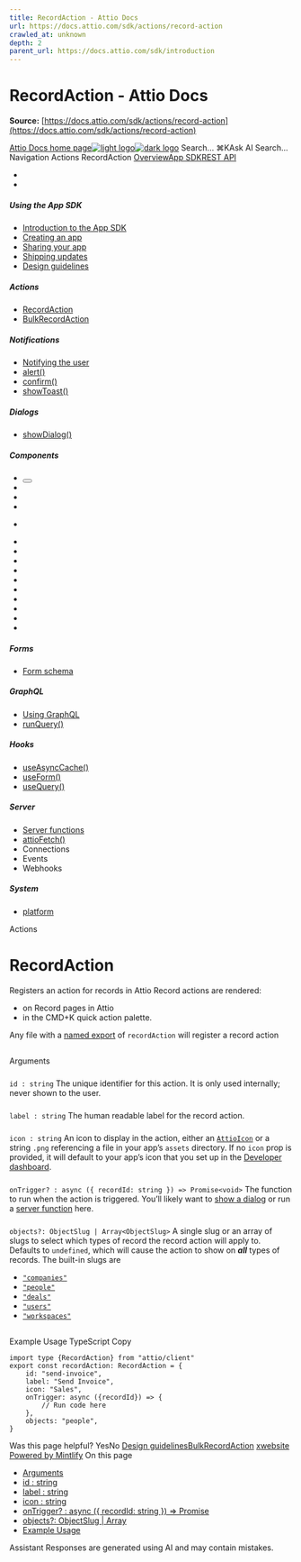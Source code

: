 ```yaml
---
title: RecordAction - Attio Docs
url: https://docs.attio.com/sdk/actions/record-action
crawled_at: unknown
depth: 2
parent_url: https://docs.attio.com/sdk/introduction
---
```


# RecordAction - Attio Docs

**Source:** [https://docs.attio.com/sdk/actions/record-action](https://docs.attio.com/sdk/actions/record-action)

[Attio Docs home page![light logo](https://mintlify.s3.us-west-1.amazonaws.com/attio/logo/light.svg)![dark logo](https://mintlify.s3.us-west-1.amazonaws.com/attio/logo/dark.svg)](https://docs.attio.com/)
Search...
⌘KAsk AI
Search...
Navigation
Actions
RecordAction
[Overview](https://docs.attio.com/docs/overview)[App SDK](https://docs.attio.com/sdk/introduction)[REST API](https://docs.attio.com/rest-api/overview)
* [](https://build.attio.com/)
* [](https://attio.com/help)
##### Using the App SDK
  * [Introduction to the App SDK](https://docs.attio.com/sdk/introduction)
  * [Creating an app](https://docs.attio.com/sdk/creating-an-app)
  * [Sharing your app](https://docs.attio.com/sdk/sharing-your-app)
  * [Shipping updates](https://docs.attio.com/sdk/shipping-updates)
  * [Design guidelines](https://docs.attio.com/sdk/design-guidelines)


##### Actions
  * [RecordAction](https://docs.attio.com/sdk/actions/record-action)
  * [BulkRecordAction](https://docs.attio.com/sdk/actions/bulk-record-action)


##### Notifications
  * [Notifying the user](https://docs.attio.com/sdk/notifications/notifications)
  * [alert()](https://docs.attio.com/sdk/notifications/alert)
  * [confirm()](https://docs.attio.com/sdk/notifications/confirm)
  * [showToast()](https://docs.attio.com/sdk/notifications/show-toast)


##### Dialogs
  * [showDialog()](https://docs.attio.com/sdk/dialogs/show-dialog)


##### Components
  * [<Button />](https://docs.attio.com/sdk/components/button)
  * [<Checkbox />](https://docs.attio.com/sdk/components/checkbox)
  * [<Column />](https://docs.attio.com/sdk/components/column)
  * [<Combobox />](https://docs.attio.com/sdk/components/combobox)
  * [<Form />](https://docs.attio.com/sdk/components/form)
  * [<Link />](https://docs.attio.com/sdk/components/link)
  * [<NumberInput />](https://docs.attio.com/sdk/components/number-input)
  * [<Row />](https://docs.attio.com/sdk/components/row)
  * [<Section />](https://docs.attio.com/sdk/components/section)
  * [<SubmitButton />](https://docs.attio.com/sdk/components/submit-button)
  * [<TextBlock />](https://docs.attio.com/sdk/components/text-block)
  * [<TextInput />](https://docs.attio.com/sdk/components/text-input)
  * [<Toggle />](https://docs.attio.com/sdk/components/toggle)
  * [<Typography />](https://docs.attio.com/sdk/components/typography)
  * [<WithState />](https://docs.attio.com/sdk/components/with-state)


##### Forms
  * [Form schema](https://docs.attio.com/sdk/form-schema)


##### GraphQL
  * [Using GraphQL](https://docs.attio.com/sdk/graphql/graphql)
  * [runQuery()](https://docs.attio.com/sdk/graphql/run-query)


##### Hooks
  * [useAsyncCache()](https://docs.attio.com/sdk/hooks/use-async-cache)
  * [useForm()](https://docs.attio.com/sdk/hooks/use-form)
  * [useQuery()](https://docs.attio.com/sdk/hooks/use-query)


##### Server
  * [Server functions](https://docs.attio.com/sdk/server/server-functions)
  * [attioFetch()](https://docs.attio.com/sdk/server/attio-fetch)
  * Connections
  * Events
  * Webhooks


##### System
  * [platform](https://docs.attio.com/sdk/system/platform)


Actions
# RecordAction
Registers an action for records in Attio
Record actions are rendered:
  * on Record pages in Attio
  * in the CMD+K quick action palette.


Any file with a [named export](https://developer.mozilla.org/en-US/docs/Web/JavaScript/Reference/Statements/export#using_named_exports) of `recordAction` will register a record action
## 
[​](https://docs.attio.com/sdk/actions/record-action#arguments)
Arguments
### 
[​](https://docs.attio.com/sdk/actions/record-action#id-%3A-string)
`id : string`
The unique identifier for this action.
It is only used internally; never shown to the user.
### 
[​](https://docs.attio.com/sdk/actions/record-action#label-%3A-string)
`label : string`
The human readable label for the record action.
### 
[​](https://docs.attio.com/sdk/actions/record-action#icon-%3A-string)
`icon : string`
An icon to display in the action, either an [`AttioIcon`](https://docs.attio.com/sdk/actions/icons) or a string `.png` referencing a file in your app’s `assets` directory.
If no `icon` prop is provided, it will default to your app’s icon that you set up in the [Developer dashboard](https://build.attio.com).
### 
[​](https://docs.attio.com/sdk/actions/record-action#ontrigger%3F-%3A-async-%7B-recordid%3A-string-%7D-%3D%3E-promise%3Cvoid%3E)
`onTrigger? : async ({ recordId: string }) => Promise<void>`
The function to run when the action is triggered. You’ll likely want to [show a dialog](https://docs.attio.com/sdk/dialogs/show-dialog) or run a [server function](https://docs.attio.com/sdk/server/server-functions) here.
### 
[​](https://docs.attio.com/sdk/actions/record-action#objects%3F%3A-objectslug-%7C-array%3Cobjectslug%3E)
`objects?: ObjectSlug | Array<ObjectSlug>`
A single slug or an array of slugs to select which types of record the record action will apply to.
Defaults to `undefined`, which will cause the action to show on _**all**_ types of records.
The built-in slugs are
  * [`"companies"`](https://docs.attio.com/docs/standard-objects/standard-objects-companies)
  * [`"people"`](https://docs.attio.com/docs/standard-objects/standard-objects-people)
  * [`"deals"`](https://docs.attio.com/docs/standard-objects/standard-objects-deals)
  * [`"users"`](https://docs.attio.com/docs/standard-objects/standard-objects-users)
  * [`"workspaces"`](https://docs.attio.com/docs/standard-objects/standard-objects-workspaces)


## 
[​](https://docs.attio.com/sdk/actions/record-action#example-usage)
Example Usage
TypeScript
Copy
```
import type {RecordAction} from "attio/client"
export const recordAction: RecordAction = {
    id: "send-invoice",
    label: "Send Invoice",
    icon: "Sales",
    onTrigger: async ({recordId}) => {
        // Run code here
    },
    objects: "people",
}
```

Was this page helpful?
YesNo
[Design guidelines](https://docs.attio.com/sdk/design-guidelines)[BulkRecordAction](https://docs.attio.com/sdk/actions/bulk-record-action)
[x](https://x.com/Attio)[website](https://attio.com)
[Powered by Mintlify](https://mintlify.com/preview-request?utm_campaign=poweredBy&utm_medium=referral&utm_source=docs.attio.com)
On this page
  * [Arguments](https://docs.attio.com/sdk/actions/record-action#arguments)
  * [id : string](https://docs.attio.com/sdk/actions/record-action#id-%3A-string)
  * [label : string](https://docs.attio.com/sdk/actions/record-action#label-%3A-string)
  * [icon : string](https://docs.attio.com/sdk/actions/record-action#icon-%3A-string)
  * [onTrigger? : async ({ recordId: string }) => Promise<void>](https://docs.attio.com/sdk/actions/record-action#ontrigger%3F-%3A-async-%7B-recordid%3A-string-%7D-%3D%3E-promise%3Cvoid%3E)
  * [objects?: ObjectSlug | Array<ObjectSlug>](https://docs.attio.com/sdk/actions/record-action#objects%3F%3A-objectslug-%7C-array%3Cobjectslug%3E)
  * [Example Usage](https://docs.attio.com/sdk/actions/record-action#example-usage)


Assistant
Responses are generated using AI and may contain mistakes.

